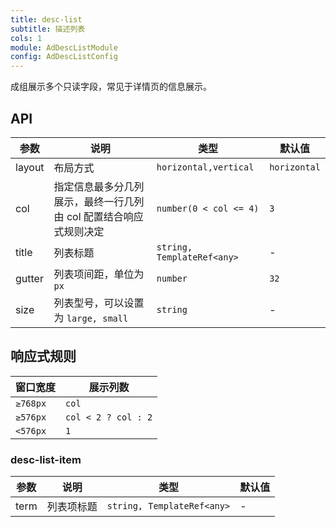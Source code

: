 ```yaml
---
title: desc-list
subtitle: 描述列表
cols: 1
module: AdDescListModule
config: AdDescListConfig
---
```


成组展示多个只读字段，常见于详情页的信息展示。

## API

参数 | 说明 | 类型 | 默认值
----|------|-----|------
layout | 布局方式  | `horizontal,vertical` | `horizontal`
col | 指定信息最多分几列展示，最终一行几列由 col 配置结合响应式规则决定 | `number(0 < col <= 4)` | `3`
title | 列表标题  | `string, TemplateRef<any>` | -
gutter | 列表项间距，单位为 `px`  | `number` | `32`
size | 列表型号，可以设置为 `large, small`  | `string` | -

## 响应式规则

| 窗口宽度             | 展示列数                                      |
|---------------------|---------------------------------------------|
| `≥768px`           |  `col`                                       |
| `≥576px`           |  `col < 2 ? col : 2`                         |
| `<576px`           |  `1`                                         |

### desc-list-item

| 参数      | 说明                                      | 类型         | 默认值 |
|----------|------------------------------------------|-------------|-------|
| term     | 列表项标题                                 | `string, TemplateRef<any>`  | - |

